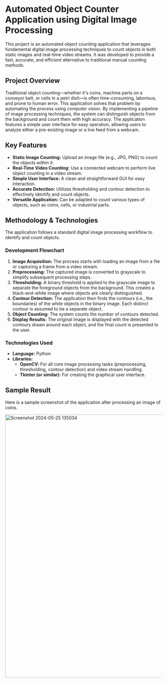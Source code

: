 # Automated Object Counter Application using Digital Image Processing

This project is an automated object counting application that leverages fundamental digital image processing techniques to count objects in both static images and real-time video streams. It was developed to provide a fast, accurate, and efficient alternative to traditional manual counting methods.

## Project Overview

Traditional object counting—whether it's coins, machine parts on a conveyor belt, or cells in a petri dish—is often time-consuming, laborious, and prone to human error. This application solves that problem by automating the process using computer vision. By implementing a pipeline of image processing techniques, the system can distinguish objects from the background and count them with high accuracy. The application features a simple user interface for easy operation, allowing users to analyze either a pre-existing image or a live feed from a webcam.

## Key Features

*   **Static Image Counting:** Upload an image file (e.g., JPG, PNG) to count the objects within it.
*   **Real-Time Video Counting:** Use a connected webcam to perform live object counting in a video stream.
*   **Simple User Interface:** A clean and straightforward GUI for easy interaction.
*   **Accurate Detection:** Utilizes thresholding and contour detection to effectively identify and count objects.
*   **Versatile Application:** Can be adapted to count various types of objects, such as coins, cells, or industrial parts.

## Methodology & Technologies

The application follows a standard digital image processing workflow to identify and count objects.

### Development Flowchart
1.  **Image Acquisition:** The process starts with loading an image from a file or capturing a frame from a video stream.
2.  **Preprocessing:** The captured image is converted to grayscale to simplify subsequent processing steps.
3.  **Thresholding:** A binary threshold is applied to the grayscale image to separate the foreground objects from the background. This creates a black-and-white image where objects are clearly distinguished.
4.  **Contour Detection:** The application then finds the contours (i.e., the boundaries) of the white objects in the binary image. Each distinct contour is assumed to be a separate object.
5.  **Object Counting:** The system counts the number of contours detected.
6.  **Display Results:** The original image is displayed with the detected contours drawn around each object, and the final count is presented to the user.

### Technologies Used
*   **Language:** Python
*   **Libraries:**
    *   **OpenCV:** For all core image processing tasks (preprocessing, thresholding, contour detection) and video stream handling.
    *   **Tkinter (or similar):** For creating the graphical user interface.

## Sample Result

Here is a sample screenshot of the application after processing an image of coins.

<img width="1002" height="848" alt="Screenshot 2024-05-25 135034" src="https://github.com/user-attachments/assets/8c76b9e7-f462-4b84-ae01-52948496bd00" />
